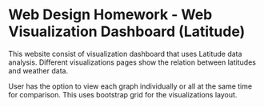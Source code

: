 # Web Design Homework - Web Visualization Dashboard (Latitude)

This website consist of visualization dashboard that uses Latitude data analysis. Different  visualizations pages show the relation between latitudes and weather data. 

User has the option to view each graph individually or all at the same time for comparison.
This uses bootstrap grid for the visualizations layout.